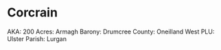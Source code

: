 # Corcrain

AKA: 200
Acres: Armagh
Barony: Drumcree
County: Oneilland West
PLU: Ulster
Parish: Lurgan